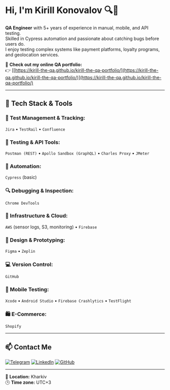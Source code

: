 # Hi, I'm Kirill Konovalov 🔍🐞

**QA Engineer** with 5+ years of experience in manual, mobile, and API testing.  
Skilled in Cypress automation and passionate about catching bugs before users do.  
I enjoy testing complex systems like payment platforms, loyalty programs, and geolocation services.  

🚀 **Check out my online QA portfolio:**  
👉 [[https://kirill-the-qa.github.io/kirill-the-qa-portfolio/](https://kirill-the-qa.github.io/kirill-the-qa-portfolio/)](https://kirill-the-qa.github.io/kirill-the-qa-portfolio/)

---

## 🧰 Tech Stack & Tools

### 🔧 Test Management & Tracking:
`Jira` • `TestRail` • `Confluence`

### 🔬 Testing & API Tools:
`Postman (REST)` • `Apollo Sandbox (GraphQL)` • `Charles Proxy` • `JMeter`

### 🧪 Automation:
`Cypress` (basic)

### 🔍 Debugging & Inspection:
`Chrome DevTools`

### 🧰 Infrastructure & Cloud:
`AWS` (sensor logs, S3, monitoring) • `Firebase`

### 🧠 Design & Prototyping:
`Figma` • `Zeplin`

### 💻 Version Control:
`GitHub`

### 📱 Mobile Testing:
`Xcode` • `Android Studio` • `Firebase Crashlytics` • `TestFlight`

### 🛍️ E-Commerce:
`Shopify`

---

## 📫 Contact Me

[![Telegram](https://img.shields.io/badge/Telegram-DoubleK2-blue?style=for-the-badge&logo=telegram&logoColor=white)](https://t.me/DoubleK2)
[![LinkedIn](https://img.shields.io/badge/LinkedIn-Kirill%20Konovalov-0077B5?style=for-the-badge&logo=linkedin&logoColor=white)](https://www.linkedin.com/in/kirillkonovalovqa/)
[![GitHub](https://img.shields.io/badge/GitHub-kirill--the--qa-181717?style=for-the-badge&logo=github)](https://github.com/kirill-the-qa)

---

📍 **Location:** Kharkiv  
🕒 **Time zone:** UTC+3  
